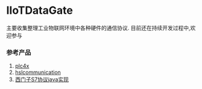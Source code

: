 # IIoTDataGate
主要收集整理工业物联网环境中各种硬件的通信协议.
目前还在持续开发过程中,欢迎参与

### 参考产品

1. [plc4x](https://github.com/apache/plc4x)
2. [hslcommunication](http://www.hslcommunication.cn/)
3. [西门子S7协议java实现](https://github.com/s7connector/s7connector)